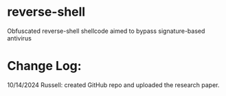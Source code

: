 # reverse-shell
Obfuscated reverse-shell shellcode aimed to bypass signature-based antivirus




# Change Log:

  10/14/2024
    Russell: created GitHub repo and uploaded the research paper.

    
